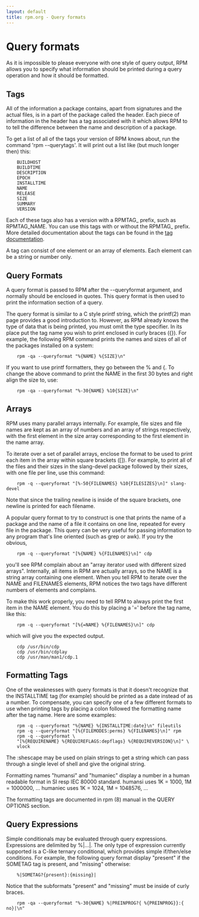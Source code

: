 ```yaml
---
layout: default
title: rpm.org - Query formats
---
```

# Query formats

As it is impossible to please everyone with one style of query output, RPM
allows you to specify what information should be printed during a query
operation and how it should be formatted.

## Tags

All of the information a package contains, apart from signatures and the
actual files, is in a part of the package called the header. Each piece
of information in the header has a tag associated with it which allows
RPM to to tell the difference between the name and description of a
package.

To get a list of all of the tags your version of RPM knows about, run the
command 'rpm --querytags'. It will print out a list like (but much longer
then) this:

```
    BUILDHOST
    BUILDTIME
    DESCRIPTION
    EPOCH
    INSTALLTIME
    NAME
    RELEASE
    SIZE
    SUMMARY
    VERSION
```

Each of these tags also has a version with a RPMTAG_ prefix, such as
RPMTAG_NAME. You can use this tags with or without the RPMTAG_ prefix.
More detailed documentation about the tags can be found in the
[tag documentation](tags.md).

A tag can consist of one element or an array of elements. Each element can
be a string or number only.

## Query Formats

A query format is passed to RPM after the --queryformat argument, and normally
should be enclosed in quotes. This query format is then used to print
the information section of a query.

The query format is similar to a C style printf string, which the printf(2)
man page provides a good introduction to. However, as RPM already knows the
type of data that is being printed, you must omit the type specifier. In
its place put the tag name you wish to print enclosed in curly braces
({}). For example, the following RPM command prints the names and sizes
of all of the packages installed on a system:

```
    rpm -qa --queryformat "%{NAME} %{SIZE}\n"
```

If you want to use printf formatters, they go between the % and {. To
change the above command to print the NAME in the first 30 bytes and
right align the size to, use:

```
    rpm -qa --queryformat "%-30{NAME} %10{SIZE}\n"
```

## Arrays

RPM uses many parallel arrays internally. For example, file sizes and 
file names are kept as an array of numbers and an array of strings
respectively, with the first element in the size array corresponding
to the first element in the name array. 

To iterate over a set of parallel arrays, enclose the format to be used
to print each item in the array within square brackets ([]). For example,
to print all of the files and their sizes in the slang-devel package
followed by their sizes, with one file per line, use this command:

```
    rpm -q --queryformat "[%-50{FILENAMES} %10{FILESIZES}\n]" slang-devel
```

Note that since the trailing newline is inside of the square brackets, one
newline is printed for each filename.

A popular query format to try to construct is one that prints the
name of a package and the name of a file it contains on one line, 
repeated for every file in the package. This query can be very useful
for passing information to any program that's line oriented (such as
grep or awk). If you try the obvious,

```
    rpm -q --queryformat "[%{NAME} %{FILENAMES}\n]" cdp
```

you'll see RPM complain about an "array iterator used with different
sized arrays". Internally, all items in RPM are actually arrays, so the
NAME is a string array containing one element. When you tell RPM to iterate
over the NAME and FILENAMES elements, RPM notices the two tags have
different numbers of elements and complains.

To make this work properly, you need to tell RPM to always print the first
item in the NAME element. You do this by placing a '=' before the tag
name, like this:

```
    rpm -q --queryformat "[%{=NAME} %{FILENAMES}\n]" cdp
```

which will give you the expected output.

```
    cdp /usr/bin/cdp
    cdp /usr/bin/cdplay
    cdp /usr/man/man1/cdp.1
```

## Formatting Tags

One of the weaknesses with query formats is that it doesn't recognize
that the INSTALLTIME tag (for example) should be printed as a date instead
of as a number. To compensate, you can specify one of a few different
formats to use when printing tags by placing a colon followed the formatting 
name after the tag name. Here are some examples:

```
    rpm -q --queryformat "%{NAME} %{INSTALLTIME:date}\n" fileutils
    rpm -q --queryformat "[%{FILEMODES:perms} %{FILENAMES}\n]" rpm
    rpm -q --queryformat \
	"[%{REQUIRENAME} %{REQUIREFLAGS:depflags} %{REQUIREVERSION}\n]" \
	vlock
```

The :shescape may be used on plain strings to get a string which can pass
through a single level of shell and give the original string.

Formatting names "humansi" and "humaniec" display a number in a human
readable format in SI resp IEC 80000 standard.
humansi uses 1K = 1000, 1M = 1000000, ...
humaniec uses 1K = 1024, 1M = 1048576, ...

The formatting tags are documented in rpm (8) manual in the QUERY OPTIONS
section.

## Query Expressions

Simple conditionals may be evaluated through query expressions. Expressions
are delimited by %|...|. The only type of expression currently supported
is a C-like ternary conditional, which provides simple if/then/else
conditions. For example, the following query format display "present" if
the SOMETAG tag is present, and "missing" otherwise:

```
    %|SOMETAG?{present}:{missing}|
```

Notice that the subformats "present" and "missing" must be inside of curly
braces.

```
    rpm -qa --queryformat "%-30{NAME} %|PREINPROG?{ %{PREINPROG}}:{ no}|\n"
```
